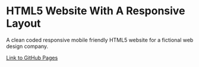 # HTML5 Website With A Responsive Layout
A clean coded responsive mobile friendly HTML5 website for a fictional web design company.

[Link to GitHub Pages](https://ostrigo.github.io/demos/demo1-Responsive/)

